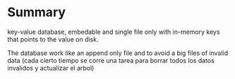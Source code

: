 # Summary
key-value database, embedable and single file only with in-memory keys that points to the value on disk.

The database work like an append only file and to avoid a big files of invalid data (cada cierto tiempo se corre una tarea para borrar todos los datos invalidos y actualizar el arbol) 
